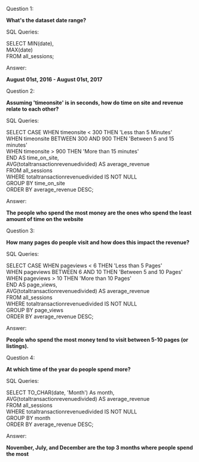 Question 1: 

**What's the dataset date range?**

SQL Queries:

SELECT 	MIN(date), <br>
		MAX(date)<br>
FROM 	all_sessions;

Answer: 

**August 01st, 2016 - August 01st, 2017**



Question 2: 

**Assuming 'timeonsite' is in seconds, how do time on site and revenue relate to each other?**

SQL Queries:

SELECT	CASE 	WHEN timeonsite < 300 THEN 'Less than 5 Minutes'<br>
				WHEN timeonsite BETWEEN 300 AND 900 THEN 'Between 5 and 15 minutes'<br>
				WHEN timeonsite > 900 THEN 'More than 15 minutes'<br>
				END AS time_on_site, <br>
		AVG(totaltransactionrevenuedivided) AS average_revenue<br>
FROM 	all_sessions<br>
WHERE 	totaltransactionrevenuedivided IS NOT NULL<br>
GROUP BY time_on_site<br>
ORDER BY average_revenue DESC;<br>

Answer:

**The people who spend the most money are the ones who spend the least amount of time on the website**



Question 3: 

**How many pages do people visit and how does this impact the revenue?**

SQL Queries:

SELECT 	CASE 	WHEN pageviews < 6 THEN 'Less than 5 Pages'<br>
				WHEN pageviews BETWEEN 6 AND 10 THEN 'Between 5 and 10 Pages'<br>
				WHEN pageviews > 10 THEN 'More than 10 Pages'<br>
				END AS page_views, <br>
				AVG(totaltransactionrevenuedivided) AS average_revenue<br>
FROM 	all_sessions<br>
WHERE 	totaltransactionrevenuedivided IS NOT NULL<br>
GROUP BY page_views<br>
ORDER BY average_revenue DESC;<br>


Answer:

**People who spend the most money tend to visit between 5-10 pages (or listings).**



Question 4: 

**At which time of the year do people spend more?**

SQL Queries:

SELECT 	TO_CHAR(date, 'Month') As month,<br>
		AVG(totaltransactionrevenuedivided) AS average_revenue<br>
FROM 	all_sessions<br>
WHERE 	totaltransactionrevenuedivided IS NOT NULL<br>
GROUP BY month<br>
ORDER BY average_revenue DESC;<br>

Answer:

**November, July, and December are the top 3 months where people spend the most**





